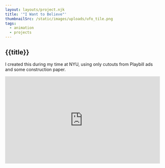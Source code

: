```yaml
---
layout: layouts/project.njk
title: '"I Want to Believe"'
thumbnailSrc: /static/images/uploads/ufo_tile.png
tags:
  - animation
  - projects
---
```

## {{title}}

I created this during my time at NYU, using only cutouts from Playbill ads and some construction paper.

<div style="position: relative; padding-bottom: 56.25%; padding-top: 25px height: 0;"><iframe style="position: absolute; top: 0; left: 0; width: 100%; height: 100%;" src="https://www.youtube.com/embed/Hfe5cmvyLpE" frameborder="0" allow="accelerometer; autoplay; encrypted-media; gyroscope; picture-in-picture" allowfullscreen></iframe></div>
